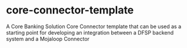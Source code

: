 # core-connector-template
A Core Banking Solution Core Connector template that can be used as a starting point for developing an integration between a DFSP backend system and a Mojaloop Connector
